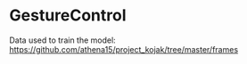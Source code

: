# GestureControl

Data used to train the model: https://github.com/athena15/project_kojak/tree/master/frames
